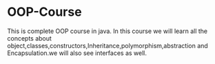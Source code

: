 # OOP-Course
This is complete OOP course in java. In this course we will learn all the concepts about object,classes,constructors,Inheritance,polymorphism,abstraction and Encapsulation.we will also see interfaces as well.
